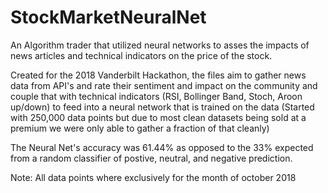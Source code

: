 # StockMarketNeuralNet
An Algorithm trader that utilized neural networks to asses the impacts of news articles and technical indicators on the price of the stock.

Created for the 2018 Vanderbilt Hackathon, the files aim to gather news data from API's and rate their sentiment and impact 
on the community and couple that with technical indicators (RSI, Bollinger Band, Stoch, Aroon up/down)
to feed into a neural network that is trained on the data 
(Started with 250,000 data points but due to most clean datasets being sold at a premium we were only able to gather a fraction of that cleanly)

The Neural Net's accuracy was 61.44% as opposed to the 33% expected from a random classifier of postive, neutral, and negative prediction.

Note: All data points where exclusively for the month of october 2018
